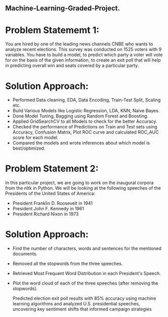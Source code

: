 ## Machine-Learning-Graded-Project.

# Problem Statememt 1:
You are hired by one of the leading news channels CNBE who wants to analyze recent elections. This survey was conducted on 1525 voters with 9 variables. You have to build a model, to predict which party a voter will vote for on the basis of the given information, to create an exit poll that will help in predicting overall win and seats covered by a particular party.

# Solution Approach:
* Performed Data cleaning, EDA, Data Encoding, Train-Test Split, Scaling etc.
* Build Various Models like Logistic Regression, LDA, KNN, Naive Bayes.
* Done Model Tuning, Bagging using Random Forest and Boosting.
* Applied GridSearchCV to all Models to check for the better Accuracy.
* Checked the performance of Predictions on Train and Test sets using Accuracy, Confusion Matrix, Plot ROC curve and calculated ROC_AUC score for each model.
* Compared the models and wrote inferences about which model is best/optimized.

# Problem Statement 2:

In this particular project, we are going to work on the inaugural corpora from the nltk in Python. We will be looking at the following speeches of the Presidents of the United States of America:

- President Franklin D. Roosevelt in 1941
- President John F. Kennedy in 1961
- President Richard Nixon in 1973
  
# Solution Approach:

* Find the number of characters, words and sentences for the mentioned documents.
* Removed all the stopwords from the three speeches.
* Retrieved Most Frequent Word Distribution in each President's Speech.
* Plot the word cloud of each of the three speeches (after removing the stopwords).

  Predicted election exit poll results with 85% accuracy using machine learning algorithms and analyzed U.S. presidential speeches, uncovering key sentiment shifts that informed campaign strategies
